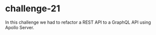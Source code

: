 # challenge-21

In this challenge we had to refactor a REST API to a GraphQL API using Apollo Server.